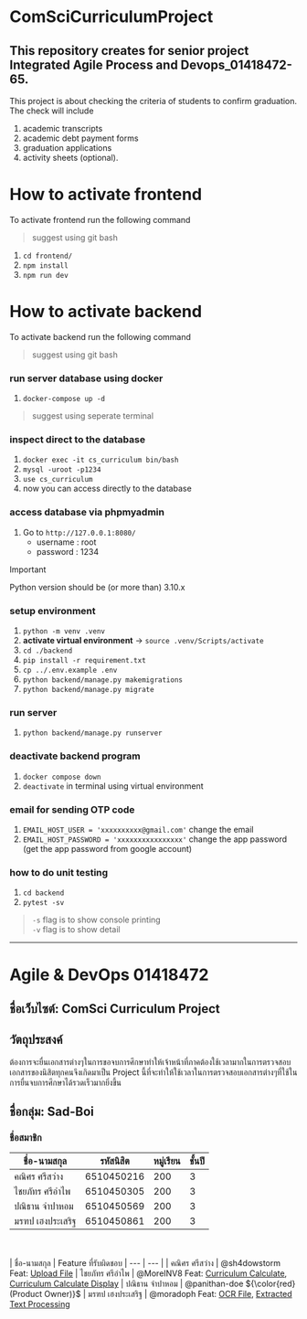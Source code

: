 # ComSciCurriculumProject

## This repository creates for senior project Integrated Agile Process and Devops_01418472-65.

This project is about checking the criteria of students to confirm graduation. The check will include 
1. academic transcripts
2. academic debt payment forms 
3. graduation applications
4. activity sheets (optional).

# How to activate frontend
To activate frontend run the following command
> suggest using git bash
1. `cd frontend/`
2. `npm install`
3. `npm run dev`

# How to activate backend

To activate backend run the following command 
> suggest using git bash

### run server database using docker
1. `docker-compose up -d`
> suggest using seperate terminal

### inspect direct to the database
1. `docker exec -it cs_curriculum bin/bash`
2. `mysql -uroot -p1234`
3. `use cs_curriculum`
4. now you can access directly to the database

### access database via phpmyadmin
1. Go to `http://127.0.0.1:8080/`
    - username : root
    - password : 1234

> [!IMPORTANT]
> Python version should be (or more than) 3.10.x

### setup environment
1. `python -m venv .venv`
2. __activate virtual environment__ -> `source .venv/Scripts/activate`
3. `cd ./backend`
4. `pip install -r requirement.txt`
5. `cp ../.env.example .env`
6. `python backend/manage.py makemigrations`
7. `python backend/manage.py migrate`

### run server
1. `python backend/manage.py runserver`

### deactivate backend program
1. `docker compose down`
2. `deactivate` in terminal using virtual environment

### email for sending OTP code
1. `EMAIL_HOST_USER = 'xxxxxxxxxx@gmail.com'` change the email
2. `EMAIL_HOST_PASSWORD = 'xxxxxxxxxxxxxxxx'` change the app password (get the app password from google account)

### how to do unit testing
1. `cd backend`
2. `pytest -sv`

> `-s` flag is to show console printing </br>
> `-v` flag is to show detail

---

# Agile & DevOps 01418472

## ชื่อเว็บไซต์: ComSci Curriculum Project 
## วัตถุประสงค์
ต้องการจะยื่นเอกสารต่างๆในการขอจบการศึกษาทำให้เจ้าหน้าที่ภาคต้องใช้เวลามากในการตรวจสอบเอกสารของนิสิตทุกคนจึงเกิดมาเป็น Project นี้ที่จะทำให้ใช้เวลาในการตรวจสอบเอกสารต่างๆที่ใช้ในการยื่นจบการศึกษาได้รวดเร็วมากยิ่งขึ้น
## ชื่อกลุ่ม: Sad-Boi
### ชื่อสมาชิก

| ชื่อ-นามสกุล | รหัสนิสิต | หมู่เรียน | ชั้นปี
| --- | --- | --- | --- |
| คณิศร ศรีสว่าง | 6510450216 | 200 | 3 | 
| ไชยภัทร ศรีอำไพ | 6510450305 | 200 | 3 |
| ปณิธาน จำปาหอม | 6510450569 | 200 | 3 |
| มรฑป เฮงประเสริฐ | 6510450861 | 200 | 3 |

<br></br>
| ชื่อ-นามสกุล | Feature ที่รับผิดชอบ 
| --- | --- |
| คณิศร ศรีสว่าง | @sh4dowstorm Feat: [Upload File](https://github.com/Bi-Ma-GOoOD/ComSciCurriculumProject/tree/feature/upload-file-devops)
| ไชยภัทร ศรีอำไพ | @MoreINV8 Feat: [Curriculum Calculate](https://github.com/Bi-Ma-GOoOD/ComSciCurriculumProject/tree/feature/calculate_credit-devops), [Curriculum Calculate Display](https://github.com/Bi-Ma-GOoOD/ComSciCurriculumProject/tree/feature/curriculum_progress-devops)
| ปณิธาน จำปาหอม | @panithan-doe ${\color{red}(Product Owner)}$
| มรฑป เฮงประเสริฐ | @moradoph Feat: [OCR File](https://github.com/Bi-Ma-GOoOD/ComSciCurriculumProject/tree/feature/ocr-devops), [Extracted Text Processing](https://github.com/Bi-Ma-GOoOD/ComSciCurriculumProject/tree/feature/extracted-text-processing-devops)